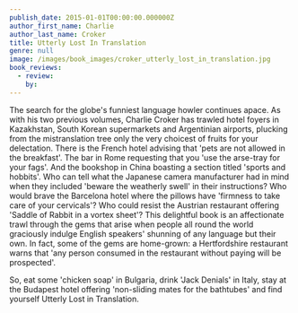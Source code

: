 ```yaml
---
publish_date: 2015-01-01T00:00:00.000000Z
author_first_name: Charlie
author_last_name: Croker
title: Utterly Lost In Translation
genre: null
image: /images/book_images/croker_utterly_lost_in_translation.jpg
book_reviews:
  - review: 
    by: 
---
```

The search for the globe's funniest language howler continues apace. As with his two previous volumes, Charlie Croker has trawled hotel foyers in Kazakhstan, South Korean supermarkets and Argentinian airports, plucking from the mistranslation tree only the very choicest of fruits for your delectation. There is the French hotel advising that 'pets are not allowed in the breakfast'. The bar in Rome requesting that you 'use the arse-tray for your fags'. And the bookshop in China boasting a section titled 'sports and hobbits'. Who can tell what the Japanese camera manufacturer had in mind when they included 'beware the weatherly swell' in their instructions? Who would brave the Barcelona hotel where the pillows have 'firmness to take care of your cervicals'? Who could resist the Austrian restaurant offering 'Saddle of Rabbit in a vortex sheet'? This delightful book is an affectionate trawl through the gems that arise when people all round the world graciously indulge English speakers' shunning of any language but their own. In fact, some of the gems are home-grown: a Hertfordshire restaurant warns that 'any person consumed in the restaurant without paying will be prospected'.

So, eat some 'chicken soap' in Bulgaria, drink 'Jack Denials' in Italy, stay at the Budapest hotel offering 'non-sliding mates for the bathtubes' and find yourself Utterly Lost in Translation.